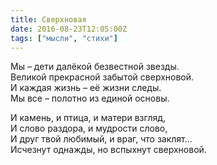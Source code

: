 ```yaml
---
title: Сверхновая
date: 2016-08-23T12:05:00Z
tags: ["мысли", "стихи"]
---
```


Мы – дети далёкой безвестной звезды.  
Великой прекрасной забытой сверхновой.  
И каждая жизнь – её жизни следы.  
Мы все – полотно из единой основы.  

И камень, и птица, и матери взгляд,  
И слово раздора, и мудрости слово,  
И друг твой любимый, и враг, что заклят…  
Исчезнут однажды, но вспыхнут сверхновой.  
